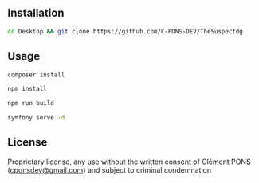 ## Installation

```bash
cd Desktop && git clone https://github.com/C-PONS-DEV/TheSuspectdg
```

## Usage

```bash
composer install
```

```bash
npm install
```

```bash
npm run build
```

```bash
symfony serve -d
```

## License
Proprietary license, any use without the written consent of Clément PONS (cponsdev@gmail.com) and subject to criminal condemnation
